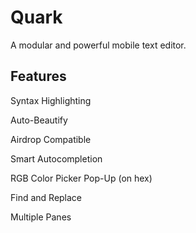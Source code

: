 # Quark
A modular and powerful mobile text editor.

## Features
Syntax Highlighting

Auto-Beautify

Airdrop Compatible

Smart Autocompletion

RGB Color Picker Pop-Up (on hex)

Find and Replace

Multiple Panes

